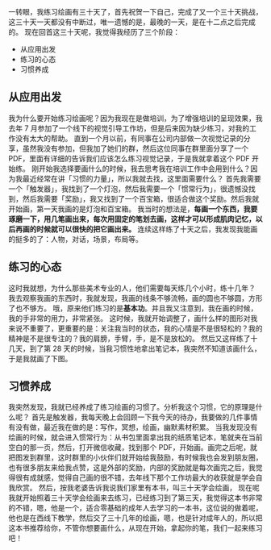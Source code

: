 ​一转眼，我练习绘画有三十天了，首先祝贺一下自己，完成了又一个三十天挑战，这三十天一天都没有中断过，唯一遗憾的是，最晚的一天，是在十二点之后完成的。
现在回首这三十天呢，我觉得我经历了三个阶段：
* 从应用出发
* 练习的心态
* 习惯养成

## 从应用出发
我为什么要开始练习绘画呢？因为我现在是做培训，为了增强培训的呈现效果，我去年 7 月参加了一个线下的视觉引导工作坊，但是后来因为缺少练习，对我的工作没有太大的帮助。
直到一个月以前，有同事在公司内部做一次视觉记录的分享，虽然我没有参加，但我加了她们的群，然后这位同事在群里面分享了一个 PDF，里面有详细的告诉我们应该怎么练习视觉记录，于是我就拿着这个 PDF 开始练。
刚开始我选择要画什么的时候，我去思考我在培训工作中会用到什么？因为我最近经常在讲「习惯的力量」，所以我就去找，这里面需要什么？
首先我需要一个「触发器」，我找到了一个灯泡，然后我需要一个「惯常行为」，很遗憾没找到，然后我需要「奖励」，我又找到了一个百宝箱，很适合做这个奖励。然后我就开始画，第一天我画的是灯泡和百宝箱。
我当时的想法是，**每画一个东西，我要琢磨一下，用几笔画出来，每次用固定的笔划去画，这样才可以形成肌肉记忆，以后再画的时候就可以很快的把它画出来。**
连续这样练了十天之后，我发现我能画的挺多的了：人物，对话，场景，布局等。

## 练习的心态
这时我就想，为什么那些美术专业的人，他们需要每天练几个小时，练十几年？
我去观察我画的东西时，我就发现，我画的线条不够流畅，画的圆也不够圆，方形了也不够方。
哦，原来他们练习的是**基本功**。并且我又注意到，我在画的时候，我的手非常的用力，非常紧张。
这时候，我就开始调整了，画什么样的图形对我来说不重要了，更重要的是：关注我当时的状态，我的心情是不是很轻松的？我的精神是不是很专注的？我的肩膀，手臂，手，是不是放松的。
然后又这样练了十几天，到了第 28 天的时候，当我习惯性地拿出笔记本，我突然不知道该画什么，于是我就画了下图。

## 习惯养成
我突然发现，我就已经养成了练习绘画的习惯了。分析我这个习惯，它的原理是什么呢？
首先是触发器，我每天晚上会回顾一下我今天的待办，我要做的几件事情有没有做，最近我在做的是：写作，冥想，绘画，幽默素材积累。
当我发现没有绘画的时候，就会进入惯常行为：从书包里面拿出我的纸质笔记本，笔就夹在当前空白的那一页，然后，打开微信收藏，找到那个 PDF，开始画。画完之后呢，就把图发到群里，这时群里的小伙伴们就开始给我鼓励，有时候我也会发到朋友圈，也有很多朋友来给我点赞，这是外部的奖励，内部的奖励就是每次画完之后，我觉得很有成就感，觉得自己画的很不错，去年线下那个工作坊最大的收获就是学会自我欣赏。
然后，按我老婆告诉我说我们家里有本书，叫三十天学会绘画，
现在呢我就开始照着三十天学会绘画来去练习，已经练习到了第三天，我觉得这本书非常的不错，嗯，他是一个，适合零基础的成年人去学习的一本书，这位说的做着呢，他也是在西线下教学，然后交了三十几年的绘画，嗯，也是针对成年人的，所以把这本书推荐给你，不管你想要画什么，从现在开始，拿起你的笔，我们一起来练习吧！